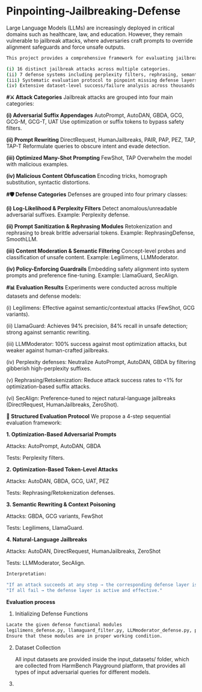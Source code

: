 # Pinpointing-Jailbreaking-Defense
Large Language Models (LLMs) are increasingly deployed in critical domains such as healthcare, law, and education. However, they remain vulnerable to jailbreak attacks, where adversaries craft prompts to override alignment safeguards and force unsafe outputs.
```bash
This project provides a comprehensive framework for evaluating jailbreak attacks and defenses, combining:

(i) 16 distinct jailbreak attacks across multiple categories.
(ii) 7 defense systems including perplexity filters, rephrasing, semantic moderation, and policy guardrails.
(iii) Systematic evaluation protocol to pinpoint missing defense layers.
(iv) Extensive dataset-level success/failure analysis across thousands of adversarial queries.
```
**#⚔️ Attack Categories**
Jailbreak attacks are grouped into four main categories:

**(i) Adversarial Suffix Appendages**
  AutoPrompt, AutoDAN, GBDA, GCG, GCG-M, GCG-T, UAT
  Use optimization or suffix tokens to bypass safety filters.
  
**(ii) Prompt Rewriting**
  DirectRequest, HumanJailbreaks, PAIR, PAP, PEZ, TAP, TAP-T
  Reformulate queries to obscure intent and evade detection.
  
**(iii) Optimized Many-Shot Prompting**
  FewShot, TAP
  Overwhelm the model with malicious examples.
  
**(iv) Malicious Content Obfuscation**
  Encoding tricks, homograph substitution, syntactic distortions.

**#🛡️ Defense Categories**
Defenses are grouped into four primary classes:

**(i) Log-Likelihood & Perplexity Filters**
  Detect anomalous/unreadable adversarial suffixes.
  Example: Perplexity defense.
  
**(ii) Prompt Sanitization & Rephrasing Modules**
  Retokenization and rephrasing to break brittle adversarial tokens.
  Example: RephrasingDefense, SmoothLLM.
  
**(iii) Content Moderation & Semantic Filtering**
  Concept-level probes and classification of unsafe content.
  Example: Legilimens, LLMModerator.
  
**(iv) Policy-Enforcing Guardrails**
  Embedding safety alignment into system prompts and preference fine-tuning.
  Example: LlamaGuard, SecAlign.

**#📊 Evaluation Results**
Experiments were conducted across multiple datasets and defense models:

(i) Legilimens: Effective against semantic/contextual attacks (FewShot, GCG variants).

(ii) LlamaGuard: Achieves 94% precision, 84% recall in unsafe detection; strong against semantic rewriting.

(iii) LLMModerator: 100% success against most optimization attacks, but weaker against human-crafted jailbreaks.

(iv) Perplexity defenses: Neutralize AutoPrompt, AutoDAN, GBDA by filtering gibberish high-perplexity suffixes.

(v) Rephrasing/Retokenization: Reduce attack success rates to <1% for optimization-based suffix attacks.

(vi) SecAlign: Preference-tuned to reject natural-language jailbreaks (DirectRequest, HumanJailbreaks, ZeroShot).

**🧪 Structured Evaluation Protocol**
We propose a 4-step sequential evaluation framework:

**1. Optimization-Based Adversarial Prompts**

Attacks: AutoPrompt, AutoDAN, GBDA

Tests: Perplexity filters.

**2. Optimization-Based Token-Level Attacks**

Attacks: AutoDAN, GBDA, GCG, UAT, PEZ

Tests: Rephrasing/Retokenization defenses.

**3. Semantic Rewriting & Context Poisoning**

Attacks: GBDA, GCG variants, FewShot

Tests: Legilimens, LlamaGuard.

**4. Natural-Language Jailbreaks**

Attacks: AutoDAN, DirectRequest, HumanJailbreaks, ZeroShot

Tests: LLMModerator, SecAlign.
  
```bash
Interpretation:

"If an attack succeeds at any step → the corresponding defense layer is missing."
"If all fail → the defense layer is active and effective."
```

**Evaluation process**

1. Initializing Defense Functions
```bash
Lacate the given defense functional modules
legilimens_defense.py, llamaguard_filter.py, LLMmoderator_defense.py, perplexity_filter.py, rephrasing_defense.py, retokenization_defense.py
Ensure that these modules are in proper working condition.
```
2. Dataset Collection
   
   All input datasets are provided inside the input_datasets/ folder, which are collected from HarmBench Playground platform, that provides all types of input adversarial queries for different models.

3.
